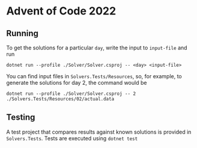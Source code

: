 # Advent of Code 2022

## Running

To get the solutions for a particular `day`,
write the input to `input-file` and run

```
dotnet run --profile ./Solver/Solver.csproj -- <day> <input-file>
```

You can find input files in `Solvers.Tests/Resources`,
so, for example, to generate the solutions for day 2, the command would be
```
dotnet run --profile ./Solver/Solver.csproj -- 2 ./Solvers.Tests/Resources/02/actual.data
```

## Testing

A test project that compares results against known solutions is provided in `Solvers.Tests`.
Tests are executed using `dotnet test`
